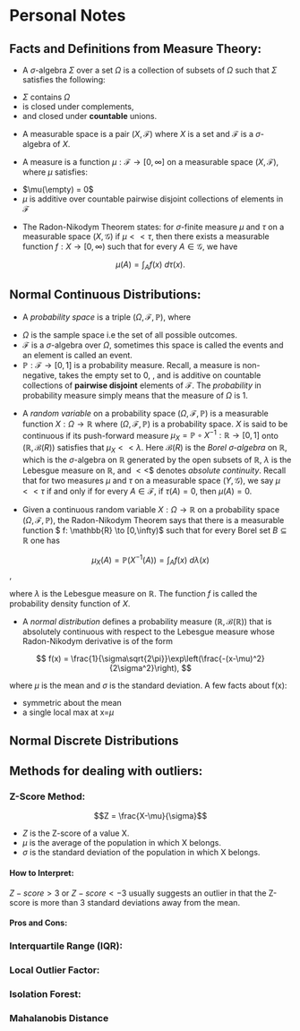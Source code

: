 # Personal Notes



## Facts and Definitions from Measure Theory:

*  A $\sigma$-algebra $\Sigma$ over a set $\Omega$ is a collection of subsets of $\Omega$ such that $\Sigma$ satisfies the following:

- $\Sigma$ contains $\Omega$
- is closed under complements, 
- and closed under **countable** unions.

* A measurable space is a pair $(X,\mathcal{F})$ where $X$ is a set and $\mathcal{F}$ is a $\sigma$-algebra of $X$.

* A measure is a function $\mu: \mathcal{F} \to [0,\infty]$ on a measurable space $(X,\mathcal{F})$, where $\mu$ satisfies:
- $\mu(\empty) = 0$
- $\mu$ is additive over countable pairwise disjoint collections of elements in $\mathcal{F}$

* The Radon-Nikodym Theorem states: for $\sigma$-finite measure $\mu$ and $\tau$ on a measurable space $(X,\mathcal{G})$ if $\mu << \tau$, then there exists a measurable function $f: X \to [0,\infty)$ such that for every $A\in\mathcal{G}$, we have 

$$ \mu(A) = \int_A f(x) ~ d\tau(x).$$

## Normal Continuous Distributions:

* A *probability space* is a triple $(\Omega, \mathcal{F}, \mathbb{P})$, where 

- $\Omega$ is the sample space i.e the set of all possible outcomes.
- $\mathcal{F}$ is a $\sigma$-algebra over $\Omega$, sometimes this space is called the events and an element is called an event. 
- $\mathbb{P} : \mathcal{F} \to [0,1]$ is a probability measure. Recall, a measure is non-negative, takes the empty set to 0, , and is additive on countable collections of **pairwise disjoint** elements of $\mathcal{F}$. The
*probability* in probability measure simply means that the measure of $\Omega$ is 1.  

* A *random variable* on a probability space $(\Omega, \mathcal{F}, \mathbb{P})$ is a measurable function $X: \Omega \to \mathbb{R}$ where $(\Omega, \mathcal{F}, \mathbb{P})$ is a probability space. $X$ is said to be continuous if its push-forward measure $\mu_X = \mathbb{P} \circ X^{-1}: \mathbb{R} \to [0,1]$ onto $(\mathbb{R}, \mathcal{B}(R))$ satisfies that $\mu_X << \lambda$. Here $\mathcal{B}(R)$ is the *Borel $\sigma$-algebra* on $\mathbb{R}$, which is the $\sigma$-algebra on $\mathbb{R}$ generated by the open subsets of $\mathbb{R}$, $\lambda$ is the Lebesgue measure on $\mathbb{R}$, and $<<$$ denotes *absolute continuity*. Recall that for two measures $\mu$ and $\tau$ on a measurable space $(Y, \mathcal{G})$, we say $\mu << \tau$ if and only if for every $A \in \mathcal{F}$, if $\tau(A) = 0$, then $\mu(A) = 0$.  

* Given a continuous random variable $X: \Omega \to \mathbb{R}$ on a probability space $(\Omega, \mathcal{F}, \mathbb{P})$, the Radon-Nikodym Theorem says that there is a measurable function $ f: \mathbb{R} \to [0,\infty)$ such that for every Borel set $B\subseteq \mathbb{R}$ one has 

$$\mu_X(A) = \mathbb{P}(X^{-1}(A)) = \int_A f(x) ~d\lambda(x) $$,

where $\lambda$ is the Lebesgue measure on $\mathbb{R}$. The function $f$ is called the probability density function of $X$.

* A *normal distribution* defines a probability measure $(\mathbb{R}, \mathcal{B}(\mathbb{R}))$ that is absolutely continuous with respect to the Lebesgue measure whose Radon-Nikodym derivative is of the form 

$$ f(x) = \frac{1}{\sigma\sqrt{2\pi}}\exp\left(\frac{-(x-\mu)^2}{2\sigma^2}\right), $$

where $\mu$ is the mean and $\sigma$ is the standard deviation. A few facts about f(x):

- symmetric about the mean
- a single local max at x=$\mu$


## Normal Discrete Distributions




## Methods for dealing with outliers:

### Z-Score Method:

$$Z = \frac{X-\mu}{\sigma}$$

* $Z$ is the Z-score of a value X.
* $\mu$ is the average of the population in which X belongs.
* $\sigma$ is the standard deviation of the population in which X belongs.

#### How to Interpret:

$Z-score > 3$ or $Z-score <-3$ usually suggests an outlier in that the Z-score is more than 3 standard deviations away from the mean.

#### Pros and Cons:



### Interquartile Range (IQR):


### Local Outlier Factor:


### Isolation Forest:



### Mahalanobis Distance



###
